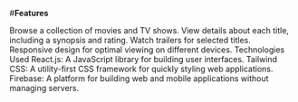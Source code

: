 #**Features**

Browse a collection of movies and TV shows.
View details about each title, including a synopsis and rating.
Watch trailers for selected titles.
Responsive design for optimal viewing on different devices.
Technologies Used
React.js: A JavaScript library for building user interfaces.
Tailwind CSS: A utility-first CSS framework for quickly styling web applications.
Firebase: A platform for building web and mobile applications without managing servers.
